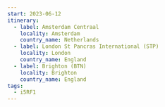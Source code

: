 ```yaml
---
start: 2023-06-12
itinerary:
  - label: Amsterdam Centraal
    locality: Amsterdam
    country_name: Netherlands
  - label: London St Pancras International (STP)
    locality: London
    country_name: England
  - label: Brighton (BTN)
    locality: Brighton
    country_name: England
tags:
  - i5RF1
---
```

